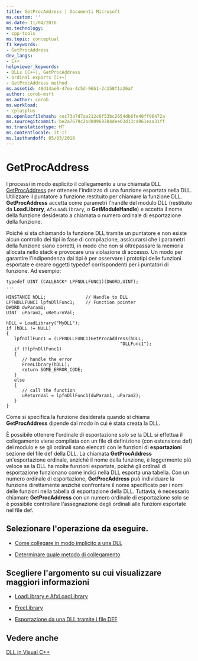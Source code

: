 ```yaml
---
title: GetProcAddress | Documenti Microsoft
ms.custom: ''
ms.date: 11/04/2016
ms.technology:
- cpp-tools
ms.topic: conceptual
f1_keywords:
- GetProcAddress
dev_langs:
- C++
helpviewer_keywords:
- DLLs [C++], GetProcAddress
- ordinal exports [C++]
- GetProcAddress method
ms.assetid: 48d14ae0-47ea-4c5d-96b1-2c158f1a26af
author: corob-msft
ms.author: corob
ms.workload:
- cplusplus
ms.openlocfilehash: cec73a7d7aa212c6f53bc2654db6fe40ff96472a
ms.sourcegitcommit: be2a7679c2bd80968204dee03d13ca961eaa31ff
ms.translationtype: MT
ms.contentlocale: it-IT
ms.lasthandoff: 05/03/2018
---
```

# <a name="getprocaddress"></a>GetProcAddress
I processi in modo esplicito il collegamento a una chiamata DLL [GetProcAddress](http://msdn.microsoft.com/library/windows/desktop/ms683212) per ottenere l'indirizzo di una funzione esportata nella DLL. Utilizzare il puntatore a funzione restituito per chiamare la funzione DLL. **GetProcAddress** accetta come parametri l'handle del modulo DLL (restituito da **LoadLibrary**, `AfxLoadLibrary`, o **GetModuleHandle**) e accetta il nome della funzione desiderato a chiamata o numero ordinale di esportazione della funzione.  
  
 Poiché si sta chiamando la funzione DLL tramite un puntatore e non esiste alcun controllo dei tipi in fase di compilazione, assicurarsi che i parametri della funzione siano corretti, in modo che non si oltrepassare la memoria allocata nello stack e provocare una violazione di accesso. Un modo per garantire l'indipendenza dai tipi è per osservare i prototipi delle funzioni esportate e creare oggetti typedef corrispondenti per i puntatori di funzione. Ad esempio:  
  
```  
typedef UINT (CALLBACK* LPFNDLLFUNC1)(DWORD,UINT);  
...  
  
HINSTANCE hDLL;               // Handle to DLL  
LPFNDLLFUNC1 lpfnDllFunc1;    // Function pointer  
DWORD dwParam1;  
UINT  uParam2, uReturnVal;  
  
hDLL = LoadLibrary("MyDLL");  
if (hDLL != NULL)  
{  
   lpfnDllFunc1 = (LPFNDLLFUNC1)GetProcAddress(hDLL,  
                                           "DLLFunc1");  
   if (!lpfnDllFunc1)  
   {  
      // handle the error  
      FreeLibrary(hDLL);  
      return SOME_ERROR_CODE;  
   }  
   else  
   {  
      // call the function  
      uReturnVal = lpfnDllFunc1(dwParam1, uParam2);  
   }  
}  
```  
  
 Come si specifica la funzione desiderata quando si chiama **GetProcAddress** dipende dal modo in cui è stata creata la DLL.  
  
 È possibile ottenere l'ordinale di esportazione solo se la DLL si effettua il collegamento viene compilata con un file di definizione (con estensione def) del modulo e se gli ordinali sono elencati con le funzioni di **esportazioni** sezione del file def della DLL. La chiamata **GetProcAddress** un'esportazione ordinale, anziché il nome della funzione, è leggermente più veloce se la DLL ha molte funzioni esportate, poiché gli ordinali di esportazione funzionano come indici nella DLL esporta una tabella. Con un numero ordinale di esportazione, **GetProcAddress** può individuare la funzione direttamente anziché confrontare il nome specificato per i nomi delle funzioni nella tabella di esportazione della DLL. Tuttavia, è necessario chiamare **GetProcAddress** con un numero ordinale di esportazione solo se è possibile controllare l'assegnazione degli ordinali alle funzioni esportate nel file def.  
  
## <a name="what-do-you-want-to-do"></a>Selezionare l'operazione da eseguire.  
  
-   [Come collegare in modo implicito a una DLL](../build/linking-an-executable-to-a-dll.md#linking-implicitly)  
  
-   [Determinare quale metodo di collegamento](../build/linking-an-executable-to-a-dll.md#determining-which-linking-method-to-use)  
  
## <a name="what-do-you-want-to-know-more-about"></a>Scegliere l'argomento su cui visualizzare maggiori informazioni  
  
-   [LoadLibrary e AfxLoadLibrary](../build/loadlibrary-and-afxloadlibrary.md)  
  
-   [FreeLibrary](http://msdn.microsoft.com/library/windows/desktop/ms683152)  
  
-   [Esportazione da una DLL tramite i file DEF](../build/exporting-from-a-dll-using-def-files.md)  
  
## <a name="see-also"></a>Vedere anche  
 [DLL in Visual C++](../build/dlls-in-visual-cpp.md)